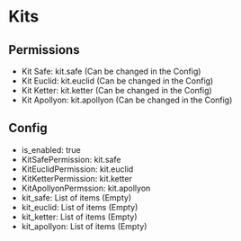 # Kits

## Permissions

- Kit Safe: kit.safe (Can be changed in the Config)
- Kit Euclid: kit.euclid (Can be changed in the Config)
- Kit Ketter: kit.ketter (Can be changed in the Config)
- Kit Apollyon: kit.apollyon (Can be changed in the Config)

## Config
- is_enabled: true
- KitSafePermission: kit.safe
- KitEuclidPermission: kit.euclid
- KitKetterPermission: kit.ketter
- KitApollyonPermssion: kit.apollyon
- kit_safe: List of items (Empty)
- kit_euclid: List of items (Empty)
- kit_ketter: List of items (Empty)
- kit_apollyon: List of items (Empty)
